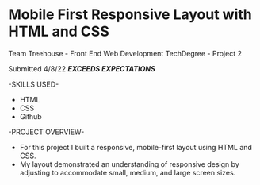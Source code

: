 # Mobile First Responsive Layout with HTML and CSS
  Team Treehouse - Front End Web Development TechDegree - Project 2


Submitted 4/8/22 ***EXCEEDS EXPECTATIONS***

-SKILLS USED-
* HTML
* CSS
* Github

-PROJECT OVERVIEW-
* For this project I built a responsive, mobile-first layout using HTML and CSS.
* My layout demonstrated an understanding of responsive design by adjusting to accommodate small, medium, and large screen sizes.
